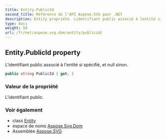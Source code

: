 ```yaml
---
title: Entity.PublicId
second_title: Référence de l'API Aspose.SVG pour .NET
description: Entity propriété. Lidentifiant public associé à lentité si spécifié et null sinon.
type: docs
weight: 50
url: /fr/net/aspose.svg.dom/entity/publicid/
---
```

## Entity.PublicId property

L'identifiant public associé à l'entité si spécifié, et null sinon.

```csharp
public string PublicId { get; }
```

### Valeur de la propriété

L'identifiant public.

### Voir également

* class [Entity](../)
* espace de noms [Aspose.Svg.Dom](../../entity/)
* Assemblée [Aspose.SVG](../../../)


